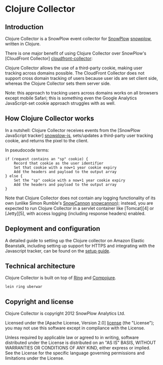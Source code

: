 # Clojure Collector

## Introduction

Clojure Collector is a SnowPlow event collector for [SnowPlow] [snowplow], written in Clojure.

There is one major benefit of using Clojure Collector over SnowPlow's [CloudFront Collector] [cloudfront-collector]:

Clojure Collector allows the use of a third-party cookie, making user tracking across domains possible. The CloudFront Collector does not support cross domain tracking of users because user ids are set client side, whereas the Clojure Collector sets them server side.

Note: this approach to tracking users across domains works on all browsers except mobile Safari; this is something even the Google Analytics JavaScript-set cookie approach struggles with as well.

## How Clojure Collector works

In a nutshell: Clojure Collector receives events from the [SnowPlow JavaScript tracker] [snowplow-js], sets/updates a third-party user tracking cookie, and returns the pixel to the client.

In pseudocode terms:

	if (request contains an "sp" cookie) {
	    Record that cookie as the user identifier
	    Set that cookie with a now+1 year cookie expiry
	    Add the headers and payload to the output array
	} else {
	    Set the "sp" cookie with a now+1 year cookie expiry
	    Add the headers and payload to the output array
	}

Note that Clojure Collector does not contain any logging functionality of its own (unlike Simon Rumble's [SnowCannon] [snowcannon]); instead, you are expected to run Clojure Collector in a servlet container like [Tomcat][4] or [Jetty][5], with access logging (including response headers) enabled.

## Deployment and configuration

A detailed guide to setting up the Clojure collector on Amazon Elastic Beanstalk, including setting up support for HTTPS and integrating with the Javascript tracker, can be found on the [setup guide][setup-guide].

## Technical architecture

Clojure Collector is built on top of [Ring][ring] and [Compojure][compojure].

    lein ring uberwar

## Copyright and license

Clojure Collector is copyright 2012 SnowPlow Analytics Ltd.

Licensed under the [Apache License, Version 2.0] [license] (the "License");
you may not use this software except in compliance with the License.

Unless required by applicable law or agreed to in writing, software
distributed under the License is distributed on an "AS IS" BASIS,
WITHOUT WARRANTIES OR CONDITIONS OF ANY KIND, either express or implied.
See the License for the specific language governing permissions and
limitations under the License.

[snowplow]: http://snowplowanalytics.com
[cloudfront-collector]: https://github.com/snowplow/snowplow/tree/master/2-collectors/cloudfront-collector
[snowcannon]: https://github.com/shermozle/SnowCannon
[snowplow-js]: https://github.com/snowplow/snowplow/tree/master/1-trackers/javascript
[setup-guide]: https://github.com/snowplow/snowplow/wiki/Setting%20up%20the%20Clojure%20collector#wiki-war-file

[ring]: https://github.com/ring-clojure/ring
[compojure]: https://github.com/weavejester/compojure

[license]: http://www.apache.org/licenses/LICENSE-2.0